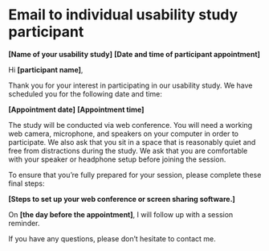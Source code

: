 # Email to individual usability study participant

__[Name of your usability study]__
__[Date and time of participant appointment]__

Hi __[participant name]__,

Thank you for your interest in participating in our usability study.  We have scheduled you for the following date and
time:

__[Appointment date]__
__[Appointment time]__

The study will be conducted via web conference.  You will need a working web camera, microphone, and speakers on your
computer in order to participate.  We also ask that you sit in a space that is reasonably quiet and free from
distractions during the study.  We ask that you are comfortable with your speaker or headphone setup before joining the
session.

To ensure that you’re fully prepared for your session, please complete these final steps:

__[Steps to set up your web conference or screen sharing software.]__

On __[the day before the appointment]__, I will follow up with a session reminder.

If you have any questions, please don’t hesitate to contact me.
